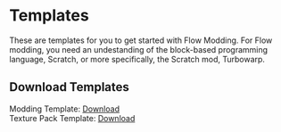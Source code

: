 # Templates

These are templates for you to get started with Flow Modding. For Flow modding, you need an undestanding of the block-based programming language, Scratch, or more specifically, the Scratch mod, Turbowarp.

## Download Templates

Modding Template: [Download](https://drive.google.com/drive/folders/1ml1CPlZwNMS8GV1KiRDaSv9vIlna2SvR?usp=sharing)<br>
Texture Pack Template: [Download](https://drive.google.com/drive/folders/1ml1CPlZwNMS8GV1KiRDaSv9vIlna2SvR?usp=sharing)<br>
